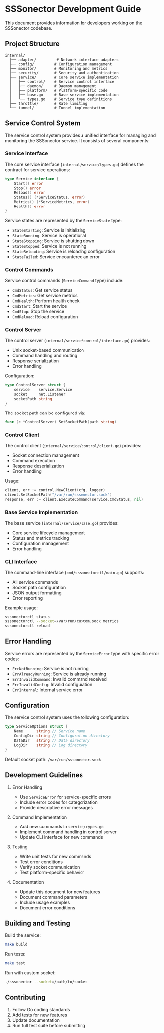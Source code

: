 # SSSonector Development Guide

This document provides information for developers working on the SSSonector codebase.

## Project Structure

```
internal/
  ├── adapter/         # Network interface adapters
  ├── config/         # Configuration management
  ├── monitor/        # Monitoring and metrics
  ├── security/       # Security and authentication
  ├── service/        # Core service implementation
  │   ├── control/    # Service control interface
  │   ├── daemon/     # Daemon management
  │   ├── platform/   # Platform-specific code
  │   ├── base.go     # Base service implementation
  │   └── types.go    # Service type definitions
  ├── throttle/       # Rate limiting
  └── tunnel/         # Tunnel implementation
```

## Service Control System

The service control system provides a unified interface for managing and monitoring the SSSonector service. It consists of several components:

### Service Interface

The core service interface (`internal/service/types.go`) defines the contract for service operations:

```go
type Service interface {
    Start() error
    Stop() error
    Reload() error
    Status() (*ServiceStatus, error)
    Metrics() (*ServiceMetrics, error)
    Health() error
}
```

Service states are represented by the `ServiceState` type:
- `StateStarting`: Service is initializing
- `StateRunning`: Service is operational
- `StateStopping`: Service is shutting down
- `StateStopped`: Service is not running
- `StateReloading`: Service is reloading configuration
- `StateFailed`: Service encountered an error

### Control Commands

Service control commands (`ServiceCommand` type) include:
- `CmdStatus`: Get service status
- `CmdMetrics`: Get service metrics
- `CmdHealth`: Perform health check
- `CmdStart`: Start the service
- `CmdStop`: Stop the service
- `CmdReload`: Reload configuration

### Control Server

The control server (`internal/service/control/interface.go`) provides:
- Unix socket-based communication
- Command handling and routing
- Response serialization
- Error handling

Configuration:
```go
type ControlServer struct {
    service    service.Service
    socket     net.Listener
    socketPath string
}
```

The socket path can be configured via:
```go
func (c *ControlServer) SetSocketPath(path string)
```

### Control Client

The control client (`internal/service/control/client.go`) provides:
- Socket connection management
- Command execution
- Response deserialization
- Error handling

Usage:
```go
client, err := control.NewClient(cfg, logger)
client.SetSocketPath("/var/run/sssonector.sock")
response, err := client.ExecuteCommand(service.CmdStatus, nil)
```

### Base Service Implementation

The base service (`internal/service/base.go`) provides:
- Core service lifecycle management
- Status and metrics tracking
- Configuration management
- Error handling

### CLI Interface

The command-line interface (`cmd/sssonectorctl/main.go`) supports:
- All service commands
- Socket path configuration
- JSON output formatting
- Error reporting

Example usage:
```bash
sssonectorctl status
sssonectorctl --socket=/var/run/custom.sock metrics
sssonectorctl reload
```

## Error Handling

Service errors are represented by the `ServiceError` type with specific error codes:
- `ErrNotRunning`: Service is not running
- `ErrAlreadyRunning`: Service is already running
- `ErrInvalidCommand`: Invalid command received
- `ErrInvalidConfig`: Invalid configuration
- `ErrInternal`: Internal service error

## Configuration

The service control system uses the following configuration:

```go
type ServiceOptions struct {
    Name      string // Service name
    ConfigDir string // Configuration directory
    DataDir   string // Data directory
    LogDir    string // Log directory
}
```

Default socket path: `/var/run/sssonector.sock`

## Development Guidelines

1. Error Handling
   - Use `ServiceError` for service-specific errors
   - Include error codes for categorization
   - Provide descriptive error messages

2. Command Implementation
   - Add new commands in `service/types.go`
   - Implement command handling in control server
   - Update CLI interface for new commands

3. Testing
   - Write unit tests for new commands
   - Test error conditions
   - Verify socket communication
   - Test platform-specific behavior

4. Documentation
   - Update this document for new features
   - Document command parameters
   - Include usage examples
   - Document error conditions

## Building and Testing

Build the service:
```bash
make build
```

Run tests:
```bash
make test
```

Run with custom socket:
```bash
./sssonector --socket=/path/to/socket
```

## Contributing

1. Follow Go coding standards
2. Add tests for new features
3. Update documentation
4. Run full test suite before submitting
